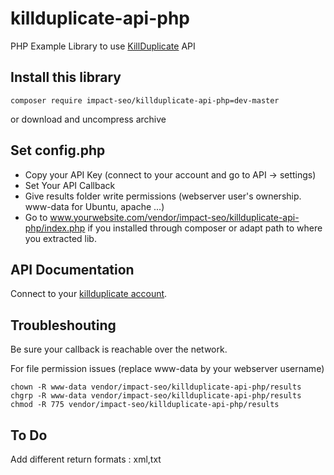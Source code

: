 # killduplicate-api-php
PHP Example Library to use [KillDuplicate](https://www.killduplicate.com) API

## Install this library
```
composer require impact-seo/killduplicate-api-php=dev-master
```
or download and uncompress archive

## Set config.php
- Copy your API Key (connect to your account and go to API -> settings)
- Set Your API Callback
- Give results folder write permissions (webserver user's ownership. www-data for Ubuntu, apache ...)
- Go to www.yourwebsite.com/vendor/impact-seo/killduplicate-api-php/index.php if you installed through composer or adapt path to where you extracted lib.

## API Documentation

Connect to your [killduplicate account](https://www.killduplicate.com/en/login).

## Troubleshouting

Be sure your callback is reachable over the network. 

For file permission issues (replace www-data by your webserver username)
```
chown -R www-data vendor/impact-seo/killduplicate-api-php/results
chgrp -R www-data vendor/impact-seo/killduplicate-api-php/results
chmod -R 775 vendor/impact-seo/killduplicate-api-php/results
```

## To Do
Add different return formats : xml,txt
